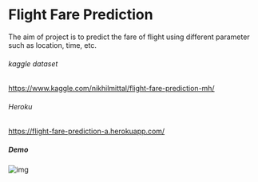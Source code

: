 # Flight Fare Prediction
The aim of project is to predict the fare of flight using different parameter such as location, time, etc.

###### kaggle dataset
https://www.kaggle.com/nikhilmittal/flight-fare-prediction-mh/

###### Heroku
https://flight-fare-prediction-a.herokuapp.com/

##### Demo
![img](https://user-images.githubusercontent.com/37801119/125491313-3d49d38d-23e0-47e2-9388-ce966c1567ae.png)


